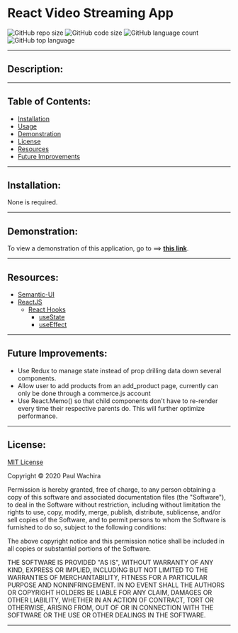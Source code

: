 # React Video Streaming App
  ![GitHub repo size](https://img.shields.io/github/repo-size/paulcmd/react-video-streamer-app?style=for-the-badge) ![GitHub code size](https://img.shields.io/github/languages/code-size/paulcmd/react-video-streamer-app?color=gold&style=for-the-badge) ![GitHub language count](https://img.shields.io/github/languages/count/paulcmd/react-video-streamer-app?color=green&style=for-the-badge) ![GitHub top language](https://img.shields.io/github/languages/top/paulcmd/react-video-streamer-app?color=red&style=for-the-badge)

---

## Description:


---

## Table of Contents:
* [Installation](#installation)
* [Usage](#usage)
* [Demonstration](#demonstration)
* [License](#license)
* [Resources](#resources)
* [Future Improvements](#future-improvements)

---

## Installation:
None is required.


---

## Demonstration:
To view a demonstration of this application, go to ==> __[this link](https://react-youtube-video-custom-hooks.netlify.app/)__.


---

## Resources:

* [Semantic-UI](https://semantic-ui.com/)
* [ReactJS](https://reactjs.org/docs/getting-started.html)
  * [React Hooks](https://reactjs.org/docs/hooks-intro.html)
    - [useState](https://reactjs.org/docs/hooks-state.html)
    - [useEffect](https://reactjs.org/docs/hooks-effect.html)


---


## Future Improvements:
* Use Redux to manage state instead of prop drilling data down several components.
* Allow user to add products from an add_product page, currently can only be done through a commerce.js account
* Use React.Memo() so that child components don't have to re-render every time their respective parents do. This will further optimize performance.

---

## License:
[MIT License](https://opensource.org/licenses/MIT)

Copyright © 2020 Paul Wachira

Permission is hereby granted, free of charge, to any person obtaining a copy
of this software and associated documentation files (the "Software"), to deal
in the Software without restriction, including without limitation the rights
to use, copy, modify, merge, publish, distribute, sublicense, and/or sell
copies of the Software, and to permit persons to whom the Software is
furnished to do so, subject to the following conditions:

The above copyright notice and this permission notice shall be included in all
copies or substantial portions of the Software.

THE SOFTWARE IS PROVIDED "AS IS", WITHOUT WARRANTY OF ANY KIND, EXPRESS OR
IMPLIED, INCLUDING BUT NOT LIMITED TO THE WARRANTIES OF MERCHANTABILITY,
FITNESS FOR A PARTICULAR PURPOSE AND NONINFRINGEMENT. IN NO EVENT SHALL THE
AUTHORS OR COPYRIGHT HOLDERS BE LIABLE FOR ANY CLAIM, DAMAGES OR OTHER
LIABILITY, WHETHER IN AN ACTION OF CONTRACT, TORT OR OTHERWISE, ARISING FROM,
OUT OF OR IN CONNECTION WITH THE SOFTWARE OR THE USE OR OTHER DEALINGS IN THE
SOFTWARE.

---


